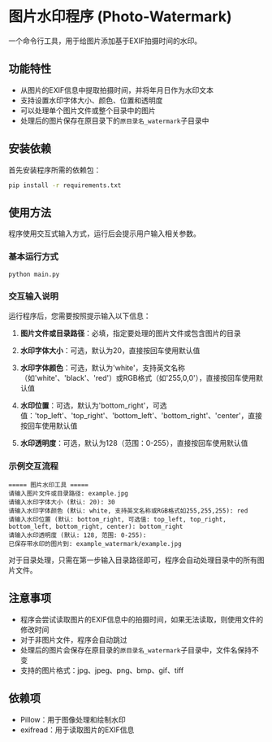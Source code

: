 # 图片水印程序 (Photo-Watermark)

一个命令行工具，用于给图片添加基于EXIF拍摄时间的水印。

## 功能特性

- 从图片的EXIF信息中提取拍摄时间，并将年月日作为水印文本
- 支持设置水印字体大小、颜色、位置和透明度
- 可以处理单个图片文件或整个目录中的图片
- 处理后的图片保存在原目录下的`原目录名_watermark`子目录中

## 安装依赖

首先安装程序所需的依赖包：

```bash
pip install -r requirements.txt
```

## 使用方法

程序使用交互式输入方式，运行后会提示用户输入相关参数。

### 基本运行方式

```bash
python main.py
```

### 交互输入说明

运行程序后，您需要按照提示输入以下信息：

1. **图片文件或目录路径**：必填，指定要处理的图片文件或包含图片的目录

2. **水印字体大小**：可选，默认为20，直接按回车使用默认值

3. **水印字体颜色**：可选，默认为'white'，支持英文名称（如'white'、'black'、'red'）或RGB格式（如'255,0,0'），直接按回车使用默认值

4. **水印位置**：可选，默认为'bottom_right'，可选值：'top_left'、'top_right'、'bottom_left'、'bottom_right'、'center'，直接按回车使用默认值

5. **水印透明度**：可选，默认为128（范围：0-255），直接按回车使用默认值

### 示例交互流程

```
===== 图片水印工具 =====
请输入图片文件或目录路径: example.jpg
请输入水印字体大小 (默认: 20): 30
请输入水印字体颜色 (默认: white, 支持英文名称或RGB格式如255,255,255): red
请输入水印位置 (默认: bottom_right, 可选值: top_left, top_right, bottom_left, bottom_right, center): bottom_right
请输入水印透明度 (默认: 128, 范围: 0-255): 
已保存带水印的图片到: example_watermark/example.jpg
```

对于目录处理，只需在第一步输入目录路径即可，程序会自动处理目录中的所有图片文件。

## 注意事项

- 程序会尝试读取图片的EXIF信息中的拍摄时间，如果无法读取，则使用文件的修改时间
- 对于非图片文件，程序会自动跳过
- 处理后的图片会保存在原目录的`原目录名_watermark`子目录中，文件名保持不变
- 支持的图片格式：jpg、jpeg、png、bmp、gif、tiff

## 依赖项

- Pillow：用于图像处理和绘制水印
- exifread：用于读取图片的EXIF信息
